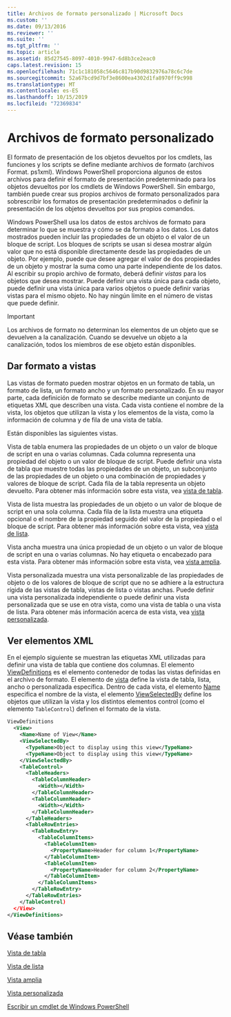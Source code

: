 ```yaml
---
title: Archivos de formato personalizado | Microsoft Docs
ms.custom: ''
ms.date: 09/13/2016
ms.reviewer: ''
ms.suite: ''
ms.tgt_pltfrm: ''
ms.topic: article
ms.assetid: 85d27545-8097-4010-9947-6d8b3ce2eac0
caps.latest.revision: 15
ms.openlocfilehash: 71c1c181058c5646c817b90d9832976a78c6c7de
ms.sourcegitcommit: 52a67bcd9d7bf3e8600ea4302d1fa8970ff9c998
ms.translationtype: MT
ms.contentlocale: es-ES
ms.lasthandoff: 10/15/2019
ms.locfileid: "72369834"
---
```

# <a name="custom-formatting-files"></a>Archivos de formato personalizado

El formato de presentación de los objetos devueltos por los cmdlets, las funciones y los scripts se define mediante archivos de formato (archivos Format. ps1xml). Windows PowerShell proporciona algunos de estos archivos para definir el formato de presentación predeterminado para los objetos devueltos por los cmdlets de Windows PowerShell. Sin embargo, también puede crear sus propios archivos de formato personalizados para sobrescribir los formatos de presentación predeterminados o definir la presentación de los objetos devueltos por sus propios comandos.

Windows PowerShell usa los datos de estos archivos de formato para determinar lo que se muestra y cómo se da formato a los datos. Los datos mostrados pueden incluir las propiedades de un objeto o el valor de un bloque de script.  Los bloques de scripts se usan si desea mostrar algún valor que no está disponible directamente desde las propiedades de un objeto. Por ejemplo, puede que desee agregar el valor de dos propiedades de un objeto y mostrar la suma como una parte independiente de los datos. Al escribir su propio archivo de formato, deberá definir *vistas* para los objetos que desea mostrar. Puede definir una vista única para cada objeto, puede definir una vista única para varios objetos o puede definir varias vistas para el mismo objeto. No hay ningún límite en el número de vistas que puede definir.

> [!IMPORTANT]
> Los archivos de formato no determinan los elementos de un objeto que se devuelven a la canalización. Cuando se devuelve un objeto a la canalización, todos los miembros de ese objeto están disponibles.

## <a name="format-views"></a>Dar formato a vistas

Las vistas de formato pueden mostrar objetos en un formato de tabla, un formato de lista, un formato ancho y un formato personalizado. En su mayor parte, cada definición de formato se describe mediante un conjunto de etiquetas XML que describen una vista. Cada vista contiene el nombre de la vista, los objetos que utilizan la vista y los elementos de la vista, como la información de columna y de fila de una vista de tabla.

Están disponibles las siguientes vistas.

Vista de tabla enumera las propiedades de un objeto o un valor de bloque de script en una o varias columnas. Cada columna representa una propiedad del objeto o un valor de bloque de script. Puede definir una vista de tabla que muestre todas las propiedades de un objeto, un subconjunto de las propiedades de un objeto o una combinación de propiedades y valores de bloque de script. Cada fila de la tabla representa un objeto devuelto. Para obtener más información sobre esta vista, vea [vista de tabla](../format/creating-a-table-view.md).

Vista de lista muestra las propiedades de un objeto o un valor de bloque de script en una sola columna. Cada fila de la lista muestra una etiqueta opcional o el nombre de la propiedad seguido del valor de la propiedad o el bloque de script. Para obtener más información sobre esta vista, vea [vista de lista](../format/creating-a-list-view.md).

Vista ancha muestra una única propiedad de un objeto o un valor de bloque de script en una o varias columnas. No hay etiqueta o encabezado para esta vista. Para obtener más información sobre esta vista, vea [vista amplia](../format/creating-a-wide-view.md).

Vista personalizada muestra una vista personalizable de las propiedades de objeto o de los valores de bloque de script que no se adhiere a la estructura rígida de las vistas de tabla, vistas de lista o vistas anchas. Puede definir una vista personalizada independiente o puede definir una vista personalizada que se use en otra vista, como una vista de tabla o una vista de lista. Para obtener más información acerca de esta vista, vea [vista personalizada](../format/creating-custom-controls.md).

## <a name="view-xml-elements"></a>Ver elementos XML

En el ejemplo siguiente se muestran las etiquetas XML utilizadas para definir una vista de tabla que contiene dos columnas. El elemento [ViewDefinitions](../format/viewdefinitions-element-format.md) es el elemento contenedor de todas las vistas definidas en el archivo de formato. El elemento de [vista](../format/view-element-format.md) define la vista de tabla, lista, ancho o personalizada específica. Dentro de cada vista, el elemento [Name](../format/name-element-for-view-format.md) especifica el nombre de la vista, el elemento [ViewSelectedBy](../format/viewselectedby-element-format.md) define los objetos que utilizan la vista y los distintos elementos control (como el elemento `TableControl`) definen el formato de la vista.

```xml
ViewDefinitions
  <View>
    <Name>Name of View</Name>
    <ViewSelectedBy>
      <TypeName>Object to display using this view</TypeName>
      <TypeName>Object to display using this view</TypeName>
    </ViewSelectedBy>
    <TableControl>
      <TableHeaders>
        <TableColumnHeader>
          <Width></Width>
        </TableColumnHeader>
        <TableColumnHeader>
          <Width></Width>
        </TableColumnHeader>
      </TableHeaders>
      <TableRowEntries>
        <TableRowEntry>
          <TableColumnItems>
            <TableColumnItem>
              <PropertyName>Header for column 1</PropertyName>
            </TableColumnItem>
            <TableColumnItem>
              <PropertyName>Header for column 2</PropertyName>
            </TableColumnItem>
          </TableColumnItems>
        </TableRowEntry>
      </TableRowEntries>
    </TableControl)
  </View>
</ViewDefinitions>

```

## <a name="see-also"></a>Véase también

[Vista de tabla](../format/creating-a-table-view.md)

[Vista de lista](../format/creating-a-list-view.md)

[Vista amplia](../format/creating-a-wide-view.md)

[Vista personalizada](../format/creating-custom-controls.md)

[Escribir un cmdlet de Windows PowerShell](./writing-a-windows-powershell-cmdlet.md)
